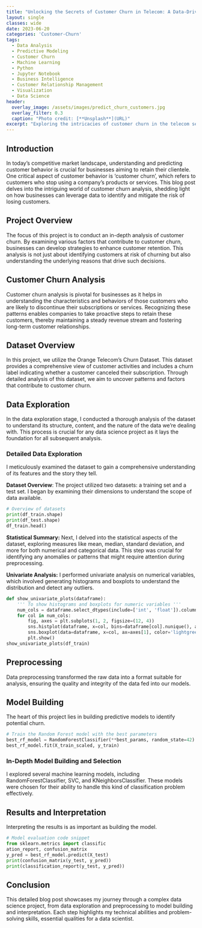 ```yaml
---
title: "Unlocking the Secrets of Customer Churn in Telecom: A Data-Driven Journey"
layout: single
classes: wide
date: 2023-06-20
categories: 'Customer-Churn'
tags:
  - Data Analysis
  - Predictive Modeling
  - Customer Churn
  - Machine Learning
  - Python
  - Jupyter Notebook
  - Business Intelligence
  - Customer Relationship Management
  - Visualization
  - Data Science
header:
  overlay_image: /assets/images/predict_churn_customers.jpg
  overlay_filter: 0.3
  caption: "Photo credit: [**Unsplash**](URL)"
excerpt: "Exploring the intricacies of customer churn in the telecom sector using advanced data analysis techniques."
---
```


## Introduction
In today’s competitive market landscape, understanding and predicting customer behavior is crucial for businesses aiming to retain their clientele. One critical aspect of customer behavior is ‘customer churn’, which refers to customers who stop using a company’s products or services. This blog post delves into the intriguing world of customer churn analysis, shedding light on how businesses can leverage data to identify and mitigate the risk of losing customers.

## Project Overview
The focus of this project is to conduct an in-depth analysis of customer churn. By examining various factors that contribute to customer churn, businesses can develop strategies to enhance customer retention. This analysis is not just about identifying customers at risk of churning but also understanding the underlying reasons that drive such decisions.

## Customer Churn Analysis
Customer churn analysis is pivotal for businesses as it helps in understanding the characteristics and behaviors of those customers who are likely to discontinue their subscriptions or services. Recognizing these patterns enables companies to take proactive steps to retain these customers, thereby maintaining a steady revenue stream and fostering long-term customer relationships.

## Dataset Overview
In this project, we utilize the Orange Telecom’s Churn Dataset. This dataset provides a comprehensive view of customer activities and includes a churn label indicating whether a customer canceled their subscription. Through detailed analysis of this dataset, we aim to uncover patterns and factors that contribute to customer churn.

## Data Exploration
In the data exploration stage, I conducted a thorough analysis of the dataset to understand its structure, content, and the nature of the data we’re dealing with. This process is crucial for any data science project as it lays the foundation for all subsequent analysis.

### Detailed Data Exploration
I meticulously examined the dataset to gain a comprehensive understanding of its features and the story they tell.

**Dataset Overview**: The project utilized two datasets: a training set and a test set. I began by examining their dimensions to understand the scope of data available.

```python
# Overview of datasets
print(df_train.shape)
print(df_test.shape)
df_train.head()
```

**Statistical Summary:** Next, I delved into the statistical aspects of the dataset, exploring measures like mean, median, standard deviation, and more for both numerical and categorical data. This step was crucial for identifying any anomalies or patterns that might require attention during preprocessing.

**Univariate Analysis:** I performed univariate analysis on numerical variables, which involved generating histograms and boxplots to understand the distribution and detect any outliers.

```python
def show_univariate_plots(dataframe):
    ''' To show histograms and boxplots for numeric variables '''
    num_cols = dataframe.select_dtypes(include=['int', 'float']).columns
    for col in num_cols:
        fig, axes = plt.subplots(1, 2, figsize=(12, 4))
        sns.histplot(dataframe, x=col, bins=dataframe[col].nunique(), ax=axes[0], kde=True, color='blue')
        sns.boxplot(data=dataframe, x=col, ax=axes[1], color='lightgreen')
        plt.show()
show_univariate_plots(df_train)
```

## Preprocessing
Data preprocessing transformed the raw data into a format suitable for analysis, ensuring the quality and integrity of the data fed into our models.

## Model Building
The heart of this project lies in building predictive models to identify potential churn.

```python
# Train the Random Forest model with the best parameters
best_rf_model = RandomForestClassifier(**best_params, random_state=42)
best_rf_model.fit(X_train_scaled, y_train)
```

### In-Depth Model Building and Selection
I explored several machine learning models, including RandomForestClassifier, SVC, and KNeighborsClassifier. These models were chosen for their ability to handle this kind of classification problem effectively.

## Results and Interpretation
Interpreting the results is as important as building the model.

```python
# Model evaluation code snippet
from sklearn.metrics import classific
ation_report, confusion_matrix
y_pred = best_rf_model.predict(X_test)
print(confusion_matrix(y_test, y_pred))
print(classification_report(y_test, y_pred))
```

## Conclusion
This detailed blog post showcases my journey through a complex data science project, from data exploration and preprocessing to model building and interpretation. Each step highlights my technical abilities and problem-solving skills, essential qualities for a data scientist.